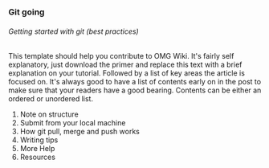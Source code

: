 ### Git going
###### Getting started with git (best practices)

This template should help you contribute to OMG Wiki. It's fairly self explanatory, just download the primer and replace this text with a brief explanation on your tutorial. Followed by a list of key areas the article is focused on. It's always good to have a list of contents early on in the post to make sure that your readers have a good bearing. Contents can be either an ordered or unordered list.

1. Note on structure
2. Submit from your local machine 
3. How git pull, merge and push works
4. Writing tips
5. More Help
6. Resources




